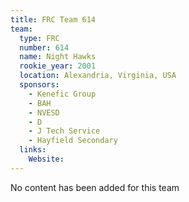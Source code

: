 ```yaml
---
title: FRC Team 614
team:
  type: FRC
  number: 614
  name: Night Hawks
  rookie_year: 2001
  location: Alexandria, Virginia, USA
  sponsors:
    - Kenefic Group
    - BAH
    - NVESD
    - D
    - J Tech Service
    - Hayfield Secondary
  links:
    Website: 
---
```

No content has been added for this team